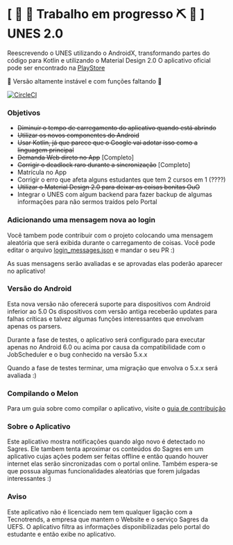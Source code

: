 # \[ 🚧 🔧 Trabalho em progresso ⛏ 👷 \] UNES 2.0 
Reescrevendo o UNES utilizando o AndroidX, transformando partes do código para Kotlin e utilizando o Material Design 2.0
O aplicativo oficial pode ser encontrado na [PlayStore](https://play.google.com/store/apps/details?id=com.forcetower.uefs)

🛑 Versão altamente instável e com funções faltando 🛑

[![CircleCI](https://circleci.com/gh/ForceTower/Melon.svg?style=svg)](https://circleci.com/gh/ForceTower/Melon)

### Objetivos
* ~~Diminuir o tempo de carregamento do aplicativo quando está abrindo~~
* ~~Utilizar os novos componentes do Android~~
* ~~Usar Kotlin, já que parece que o Google vai adotar isso como a linguagem principal~~
* ~~Demanda Web direto no App~~ [Completo]
* ~~Corrigir o deadlock raro durante a sincronização~~ [Completo]
* Matrícula no App
* Corrigir o erro que afeta alguns estudantes que tem 2 cursos em 1 (????)
* ~~Utilizar o Material Design 2.0 para deixar as coisas bonitas OuO~~
* Integrar o UNES com algum backend para fazer backup de algumas informações para não sermos traídos pelo Portal

### Adicionando uma mensagem nova ao login
Você tambem pode contribuir com o projeto colocando uma mensagem aleatória que será exibida durante o carregamento de coisas.
Você pode editar o arquivo [login_messages.json](https://github.com/ForceTower/Melon/blob/development/app/src/main/assets/login_messages.json) e mandar o seu PR :)

As suas mensagens serão avaliadas e se aprovadas elas poderão aparecer no aplicativo!

### Versão do Android
Esta nova versão não oferecerá suporte para dispositivos com Android inferior ao 5.0
Os dispositivos com versão antiga receberão updates para falhas críticas e talvez algumas funções interessantes que envolvam apenas os parsers.

Durante a fase de testes, o aplicativo será configurado para executar apenas no Android 6.0 ou acima por causa da compatibilidade com o JobScheduler e o bug conhecido na versão 5.x.x

Quando a fase de testes terminar, uma migração que envolva o 5.x.x será avaliada :)

### Compilando o Melon
Para um guia sobre como compilar o aplicativo, visite o [guia de contribuição](https://github.com/ForceTower/Melon/blob/development/CONTRIBUTING.md#preparação-do-projeto-unes-melon)

### Sobre o Aplicativo
Este aplicativo mostra notificações quando algo novo é detectado no Sagres.
Ele tambem tenta aproximar os conteúdos do Sagres em um aplicativo cujas ações podem ser feitas offline e então quando houver internet elas serão sincronizadas com o portal online. Também espera-se que possua algumas funcionalidades aleatórias que forem julgadas interessantes :)

### Aviso
Este aplicativo não é licenciado nem tem qualquer ligação com a Tecnotrends, a empresa que mantem o Website e o serviço Sagres da UEFS. O aplicativo filtra as informações disponibilizadas pelo portal do estudante e então exibe no aplicativo.
